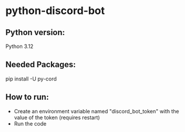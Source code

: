 # python-discord-bot

## Python version:
Python 3.12

## Needed Packages:
pip install -U py-cord

## How to run:
- Create an environment variable named "discord_bot_token" with the value of the token (requires restart)
- Run the code
